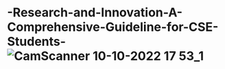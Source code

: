 # -Research-and-Innovation-A-Comprehensive-Guideline-for-CSE-Students-![CamScanner 10-10-2022 17 53_1](https://user-images.githubusercontent.com/111870718/209946882-9be86d89-8bc3-46cd-a1d9-ad29a7a508be.jpg)
